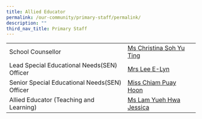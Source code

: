 ```yaml
---
title: Allied Educator
permalink: /our-community/primary-staff/permalink/
description: ""
third_nav_title: Primary Staff
---
```

| |  | 
| -------- | -------- |
|School Counsellor|[Ms Christina Soh Yu Ting](mailto:christina_soh_yu_ting@schools.gov.sg)|
|Lead Special Educational Needs(SEN) Officer|[Mrs Lee E-Lyn](mailto:lim_e-lyn_lin_yilin@schools.gov.sg)|
|Senior Special Educational Needs(SEN) Officer|[Miss Chiam Puay Hoon](mailto:lindy_chiam_puay_hoon@schools.gov.sg)|
|Allied Educator (Teaching and Learning)|[Ms Lam Yueh Hwa Jessica](mailto:lam_yueh_hwa_jessica@schools.gov.sg)|